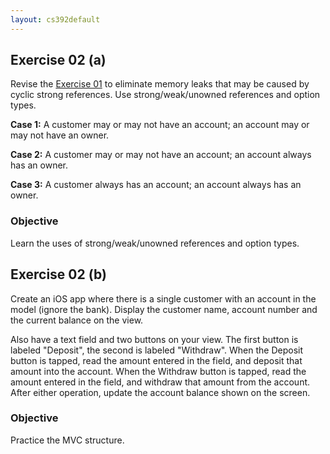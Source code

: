 ```yaml
---
layout: cs392default
---
```


## Exercise 02 (a)

Revise the [Exercise 01](exercise01.html) to eliminate memory leaks
that may be caused by cyclic strong references.
Use strong/weak/unowned references and option types.

**Case 1:** A customer may or may not have an account; an account may or may not have an owner.

**Case 2:** A customer may or may not have an account; an account always has an owner.

**Case 3:** A customer always has an account; an account always has an owner.

### Objective

Learn the uses of strong/weak/unowned references and option types.

## Exercise 02 (b)

Create an iOS app where there is a single customer with an account in the model (ignore the bank).
Display the customer name, account number and the current balance on the view.

Also have a text field and two buttons on your view.
The first button is labeled "Deposit", the second is labeled "Withdraw".
When the Deposit button is tapped, read the amount entered in the field, and deposit that amount into the account.
When the Withdraw button is tapped, read the amount entered in the field, and withdraw that amount from the account.
After either operation, update the account balance shown on the screen.

### Objective

Practice the MVC structure.
